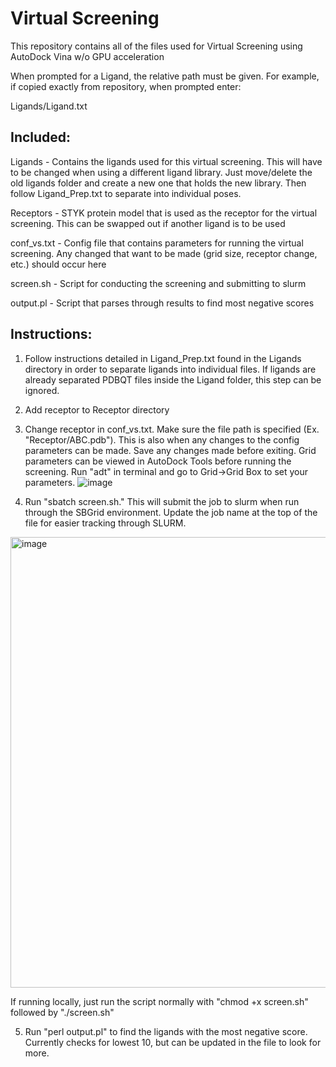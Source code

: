 # Virtual Screening

This repository contains all of the files used for Virtual Screening using AutoDock Vina w/o GPU acceleration

When prompted for a Ligand, the relative path must be given. For example, if copied exactly from repository, when prompted enter:

Ligands/Ligand.txt

## Included:

Ligands - Contains the ligands used for this virtual screening. This will have to be changed when using a different ligand library. Just move/delete the old ligands folder and create a new one that holds the new library. Then follow Ligand_Prep.txt to separate into individual poses.

Receptors - STYK protein model that is used as the receptor for the virtual screening. This can be swapped out if another ligand is to be used

conf_vs.txt - Config file that contains parameters for running the virtual screening. Any changed that want to be made (grid size, receptor change, etc.) should occur here

screen.sh - Script for conducting the screening and submitting to slurm

output.pl - Script that parses through results to find most negative scores

## Instructions:

1. Follow instructions detailed in Ligand_Prep.txt found in the Ligands directory in order to separate ligands into individual files. If ligands are already separated PDBQT files inside the Ligand folder, this step can be ignored.
2. Add receptor to Receptor directory
3. Change receptor in conf_vs.txt. Make sure the file path is specified (Ex. "Receptor/ABC.pdb"). This is also when any changes to the config parameters can be made. Save any changes made before exiting. Grid parameters can be viewed in AutoDock Tools before running the screening. Run "adt" in terminal and go to Grid->Grid Box to set your parameters.
    ![image](https://github.com/user-attachments/assets/871954d4-7e2d-4eb8-a30d-04d449c9a79c)


4. Run "sbatch screen.sh." This will submit the job to slurm when run through the SBGrid environment. Update the job name at the top of the file for easier tracking through SLURM.
<img width="721" alt="image" src="https://github.com/user-attachments/assets/07b7460a-3d44-40da-bf49-217f3ba16c22" />

   If running locally, just run the script normally with "chmod +x screen.sh" followed by "./screen.sh"
   
5. Run "perl output.pl" to find the ligands with the most negative score. Currently checks for lowest 10, but can be updated in the file to look for more.
